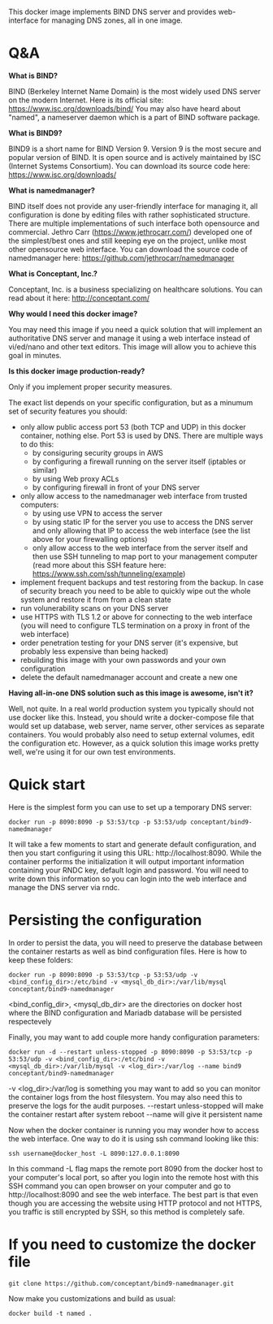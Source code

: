 This docker image implements BIND DNS server and provides web-interface for managing DNS zones, all in one image.

# Q&A

**What is BIND?**

BIND (Berkeley Internet Name Domain) is the most widely used DNS server on the modern Internet. Here is its official site: https://www.isc.org/downloads/bind/
You may also have heard about "named", a nameserver daemon which is a part of BIND software package.

**What is BIND9?**

BIND9 is a short name for BIND Version 9. Version 9 is the most secure and popular version of BIND.
It is open source and is actively maintained by ISC (Internet Systems Consortium).
You can download its source code here: https://www.isc.org/downloads/

**What is namedmanager?**

BIND itself does not provide any user-friendly interface for managing it, all configuration is done by editing files with rather sophisticated structure.
There are multiple implementations of such interface both opensource and commercial.
Jethro Carr (https://www.jethrocarr.com/) developed one of the simplest/best ones and still keeping eye on the project, unlike most other opensource web interface.
You can download the source code of namedmanager here: https://github.com/jethrocarr/namedmanager

**What is Conceptant, Inc.?**

Conceptant, Inc. is a business specializing on healthcare solutions. You can read about it here: http://conceptant.com/

**Why would I need this docker image?**

You may need this image if you need a quick solution that will implement an authoritative DNS server and manage it using a web interface instead of vi/ed/nano and other text editors.
This image will allow you to achieve this goal in minutes.

**Is this docker image production-ready?**

Only if you implement proper security measures.

The exact list depends on your specific configuration, but as a minumum set of security features you should:

- only allow public access port 53 (both TCP and UDP) in this docker container, nothing else. Port 53 is used by DNS. There are multiple ways to do this:
  - by consiguring security groups in AWS
  - by configuring a firewall running on the server itself (iptables or similar)
  - by using Web proxy ACLs
  - by configuring firewall in front of your DNS server
- only allow access to the namedmanager web interface from trusted computers:
  - by using use VPN to access the server
  - by using static IP for the server you use to access the DNS server and only allowing that IP to access the web interface (see the list above for your firewalling options)
  - only allow access to the web interface from the server itself and then use SSH tunneling to map port to your management computer (read more about this SSH feature here: https://www.ssh.com/ssh/tunneling/example)
- implement frequent backups and test restoring from the backup. In case of security breach you need to be able to quickly wipe out the whole system and restore it from from a clean state
- run volunerability scans on your DNS server
- use HTTPS with TLS 1.2 or above for connecting to the web interface (you will need to configure TLS termination on a proxy in front of the web interface)
- order penetration testing for your DNS server (it's expensive, but probably less expensive than being hacked)
- rebuilding this image with your own passwords and your own configuration
- delete the default namedmanager account and create a new one

**Having all-in-one DNS solution such as this image is awesome, isn't it?**

Well, not quite. In a real world production system you typically should not use docker like this. Instead, you should write a docker-compose file that would set up database, web server, name server, other services as separate containers.
You would probably also need to setup external volumes, edit the configuration etc. However, as a quick solution this image works pretty well, we're using it for our own test environments.

# Quick start

Here is the simplest form you can use to set up a temporary DNS server:
```
docker run -p 8090:8090 -p 53:53/tcp -p 53:53/udp conceptant/bind9-namedmanager
```
It will take a few moments to start and generate default configuration, and then you start configuring it using this URL: http://localhost:8090.
While the container performs the initialization it will output important information containing your RNDC key, default login and password.
You will need to write down this information so you can login into the web interface and manage the DNS server via rndc.


# Persisting the configuration

In order to persist the data, you will need to preserve the database between the container restarts as well as bind configuration files.
Here is how to keep these folders:
```
docker run -p 8090:8090 -p 53:53/tcp -p 53:53/udp -v <bind_config_dir>:/etc/bind -v <mysql_db_dir>:/var/lib/mysql conceptant/bind9-namedmanager
```
<bind_config_dir>, <mysql_db_dir> are the directories on docker host where the BIND configuration and Mariadb database will be persisted respectevely

Finally, you may want to add couple more handy configuration parameters:
```
docker run -d --restart unless-stopped -p 8090:8090 -p 53:53/tcp -p 53:53/udp -v <bind_config_dir>:/etc/bind -v <mysql_db_dir>:/var/lib/mysql -v <log_dir>:/var/log --name bind9 conceptant/bind9-namedmanager
```
-v <log_dir>:/var/log is something you may want to add so you can monitor the container logs from the host filesystem. You may also need this to preserve the logs for the audit purposes.
--restart unless-stopped will make the container restart after system reboot
--name will give it persistent name

Now when the docker container is running you may wonder how to access the web interface. One way to do it is using ssh command looking like this:
```
ssh username@docker_host -L 8090:127.0.0.1:8090
```
In this command -L flag maps the remote port 8090 from the docker host to your computer's local port, so after you login into the remote host with this SSH command you can open browser on your computer and go to http://localhost:8090 and see the web interface.
The best part is that even though you are accessing the website using HTTP protocol and not HTTPS, you traffic is still encrypted by SSH, so this method is completely safe.

# If you need to customize the docker file

```
git clone https://github.com/conceptant/bind9-namedmanager.git
```

Now make you customizations and build as usual:
```
docker build -t named .
```